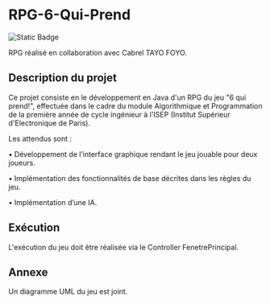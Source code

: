 # RPG-6-Qui-Prend
![Static Badge](https://img.shields.io/badge/contributors-2-green)

RPG réalisé en collaboration avec Cabrel TAYO FOYO.


## Description du projet
Ce projet consiste en le développement en Java d'un RPG du jeu "6 qui prend!", effectuée dans le cadre du module Algorithmique et Programmation de la première année de cycle ingénieur à l'ISEP (Institut Supérieur d'Electronique de Paris).

Les attendus sont :

• Développement de l’interface graphique rendant le jeu jouable pour deux joueurs.

• Implémentation des fonctionnalités de base décrites dans les règles du jeu.

• Implémentation d’une IA.


## Exécution
L'exécution du jeu doit être réalisée via le Controller FenetrePrincipal.


## Annexe
Un diagramme UML du jeu est joint.
